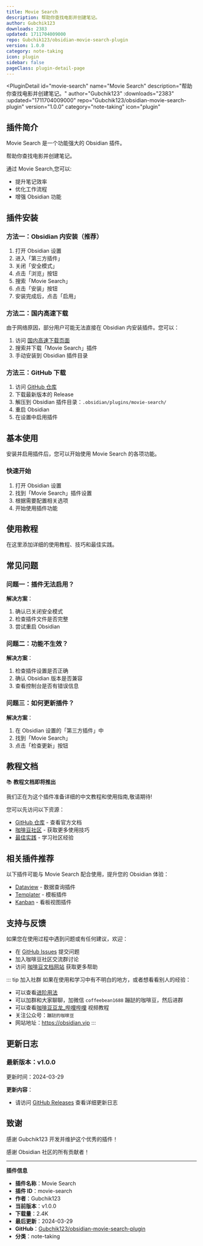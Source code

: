 ```yaml
---
title: Movie Search
description: 帮助你查找电影并创建笔记。
author: Gubchik123
downloads: 2383
updated: 1711704009000
repo: Gubchik123/obsidian-movie-search-plugin
version: 1.0.0
category: note-taking
icon: plugin
sidebar: false
pageClass: plugin-detail-page
---
```


<PluginDetail
  id="movie-search"
  name="Movie Search"
  description="帮助你查找电影并创建笔记。"
  author="Gubchik123"
  :downloads="2383"
  :updated="1711704009000"
  repo="Gubchik123/obsidian-movie-search-plugin"
  version="1.0.0"
  category="note-taking"
  icon="plugin"
>

<!-- AUTO_GENERATED_START -->
## 插件简介

Movie Search 是一个功能强大的 Obsidian 插件。

帮助你查找电影并创建笔记。

通过 Movie Search,您可以:

- 提升笔记效率
- 优化工作流程
- 增强 Obsidian 功能

<!-- AUTO_GENERATED_END -->

<!-- AUTO_GENERATED_START -->
## 插件安装

### 方法一：Obsidian 内安装（推荐）

1. 打开 Obsidian 设置
2. 进入「第三方插件」
3. 关闭「安全模式」
4. 点击「浏览」按钮
5. 搜索「Movie Search」
6. 点击「安装」按钮
7. 安装完成后，点击「启用」

### 方法二：国内高速下载

由于网络原因，部分用户可能无法直接在 Obsidian 内安装插件。您可以：

1. 访问 [国内高速下载页面](/zh/documentation/obsidian-plugins-download.html)
2. 搜索并下载「Movie Search」插件
3. 手动安装到 Obsidian 插件目录

### 方法三：GitHub 下载

1. 访问 [GitHub 仓库](https://github.com/Gubchik123/obsidian-movie-search-plugin)
2. 下载最新版本的 Release
3. 解压到 Obsidian 插件目录：`.obsidian/plugins/movie-search/`
4. 重启 Obsidian
5. 在设置中启用插件

## 基本使用

安装并启用插件后，您可以开始使用 Movie Search 的各项功能。

### 快速开始

1. 打开 Obsidian 设置
2. 找到「Movie Search」插件设置
3. 根据需要配置相关选项
4. 开始使用插件功能

<!-- AUTO_GENERATED_END -->

<!-- CUSTOM_CONTENT_START:tutorial -->
## 使用教程

在这里添加详细的使用教程、技巧和最佳实践。

<!-- CUSTOM_CONTENT_END:tutorial -->

<!-- SHARED_CONTENT_START -->
## 常见问题

### 问题一：插件无法启用？

**解决方案**：
1. 确认已关闭安全模式
2. 检查插件文件是否完整
3. 尝试重启 Obsidian

### 问题二：功能不生效？

**解决方案**：
1. 检查插件设置是否正确
2. 确认 Obsidian 版本是否兼容
3. 查看控制台是否有错误信息

### 问题三：如何更新插件？

**解决方案**：
1. 在 Obsidian 设置的「第三方插件」中
2. 找到「Movie Search」
3. 点击「检查更新」按钮

## 教程文档

📚 **教程文档即将推出**

我们正在为这个插件准备详细的中文教程和使用指南,敬请期待!

您可以先访问以下资源：
- [GitHub 仓库](https://github.com/Gubchik123/obsidian-movie-search-plugin) - 查看官方文档
- [咖啡豆社区](/zh/bases/) - 获取更多使用技巧
- [最佳实践](/zh/best-practices/) - 学习社区经验

## 相关插件推荐

以下插件可能与 Movie Search 配合使用，提升您的 Obsidian 体验：

- [Dataview](/zh/plugins/dataview.html) - 数据查询插件
- [Templater](/zh/plugins/templater-obsidian.html) - 模板插件
- [Kanban](/zh/plugins/obsidian-kanban.html) - 看板视图插件

## 支持与反馈

如果您在使用过程中遇到问题或有任何建议，欢迎：

- 在 [GitHub Issues](https://github.com/Gubchik123/obsidian-movie-search-plugin/issues) 提交问题
- 加入咖啡豆社区交流群讨论
- 访问 [咖啡豆文档网站](https://obsidian.vip) 获取更多帮助

::: tip 加入社群
如果在使用和学习中有不明白的地方，或者想看看别人的经验：
- 可以查看[进阶用法](/zh/advanced)
- 可以加群和大家聊聊，加微信 `coffeebean1688` 蹦跶的咖啡豆，然后进群
- 可以查看[咖啡豆豆龙_哔哩哔哩](https://space.bilibili.com/618777356) 视频教程
- 关注公众号：`蹦跶的咖啡豆`
- 网站地址：https://obsidian.vip
:::
<!-- SHARED_CONTENT_END -->

<!-- AUTO_GENERATED_START -->
## 更新日志

### 最新版本：v1.0.0

更新时间：2024-03-29

**更新内容**：
- 请访问 [GitHub Releases](https://github.com/Gubchik123/obsidian-movie-search-plugin/releases) 查看详细更新日志

## 致谢

感谢 Gubchik123 开发并维护这个优秀的插件！

感谢 Obsidian 社区的所有贡献者！

---

**插件信息**
- **插件名称**：Movie Search
- **插件 ID**：movie-search
- **作者**：Gubchik123
- **当前版本**：v1.0.0
- **下载量**：2.4K
- **最后更新**：2024-03-29
- **GitHub**：[Gubchik123/obsidian-movie-search-plugin](https://github.com/Gubchik123/obsidian-movie-search-plugin)
- **分类**：note-taking
<!-- AUTO_GENERATED_END -->

</PluginDetail>

